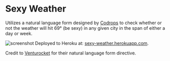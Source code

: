 Sexy Weather
==
Utilizes a natural language form designed by [Codrops](https://github.com/codrops/NaturalLanguageForm) to check whether or not the weather will hit 69° (be sexy) in any given city in the span of either a day or week.

![screenshot](http://i.imgur.com/yGLUL8Z.png)
Deployed to Heroku at: [sexy-weather.herokuapp.com](http://sexy-weather.herokuapp.com).

Credit to [Venturocket](https://github.com/Venturocket) for their natural language form directive.
